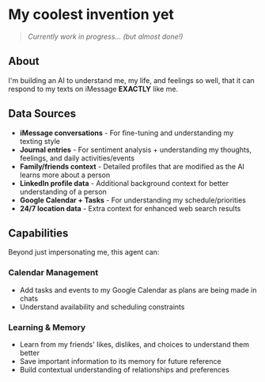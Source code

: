 # My coolest invention yet

> _Currently work in progress... (but almost done!)_

## About

I'm building an AI to understand me, my life, and feelings so well, that it can respond to my texts on iMessage **EXACTLY** like me.

## Data Sources

- **iMessage conversations** - For fine-tuning and understanding my texting style
- **Journal entries** - For sentiment analysis + understanding my thoughts, feelings, and daily activities/events
- **Family/friends context** - Detailed profiles that are modified as the AI learns more about a person
- **LinkedIn profile data** - Additional background context for better understanding of a person
- **Google Calendar + Tasks** - For understanding my schedule/priorities
- **24/7 location data** - Extra context for enhanced web search results

## Capabilities

Beyond just impersonating me, this agent can:

### Calendar Management

- Add tasks and events to my Google Calendar as plans are being made in chats
- Understand availability and scheduling constraints

### Learning & Memory

- Learn from my friends' likes, dislikes, and choices to understand them better
- Save important information to its memory for future reference
- Build contextual understanding of relationships and preferences
